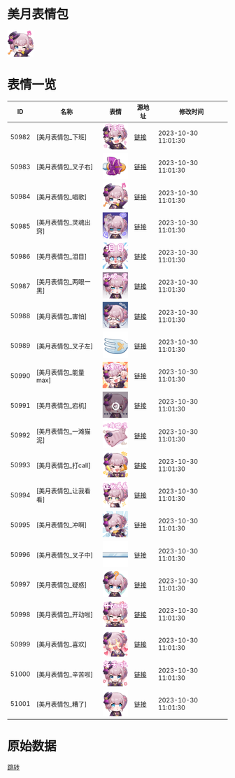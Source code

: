 # 美月表情包

<img src="./cover.png" height="60" alt="cover" />

# 表情一览

|ID|名称|表情|源地址|修改时间|
|----|----|----|----|----|
|50982|[美月表情包_下班]|<img src="./pic/050982_%5B美月表情包_下班%5D.png" height="60" alt="下班"/>|[链接](https://i0.hdslb.com/bfs/garb/item/f9efcb1650176de7461ad8a2ccf18989ded96c77.png)|2023-10-30 11:01:30|
|50983|[美月表情包_叉子右]|<img src="./pic/050983_%5B美月表情包_叉子右%5D.png" height="60" alt="叉子右"/>|[链接](https://i0.hdslb.com/bfs/garb/item/05d95183d0e81f64ed9b8c11aa2644b334f35f11.png)|2023-10-30 11:01:30|
|50984|[美月表情包_唱歌]|<img src="./pic/050984_%5B美月表情包_唱歌%5D.png" height="60" alt="唱歌"/>|[链接](https://i0.hdslb.com/bfs/garb/item/af603315f317263a3179d86b1246e20b5303b84e.png)|2023-10-30 11:01:30|
|50985|[美月表情包_灵魂出窍]|<img src="./pic/050985_%5B美月表情包_灵魂出窍%5D.png" height="60" alt="灵魂出窍"/>|[链接](https://i0.hdslb.com/bfs/garb/item/25ff3035cade70a13e7dbf5db2c0e47596a9260f.png)|2023-10-30 11:01:30|
|50986|[美月表情包_泪目]|<img src="./pic/050986_%5B美月表情包_泪目%5D.png" height="60" alt="泪目"/>|[链接](https://i0.hdslb.com/bfs/garb/item/13450bcecd7ac1de5ad54bf4c18497e7d42cc7ea.png)|2023-10-30 11:01:30|
|50987|[美月表情包_两眼一黑]|<img src="./pic/050987_%5B美月表情包_两眼一黑%5D.png" height="60" alt="两眼一黑"/>|[链接](https://i0.hdslb.com/bfs/garb/item/098fa13b9ff749798a916494a74c055a6dda91b6.png)|2023-10-30 11:01:30|
|50988|[美月表情包_害怕]|<img src="./pic/050988_%5B美月表情包_害怕%5D.png" height="60" alt="害怕"/>|[链接](https://i0.hdslb.com/bfs/garb/item/229dfe1b441e34e0d0a4b179b79886f5052827f2.png)|2023-10-30 11:01:30|
|50989|[美月表情包_叉子左]|<img src="./pic/050989_%5B美月表情包_叉子左%5D.png" height="60" alt="叉子左"/>|[链接](https://i0.hdslb.com/bfs/garb/item/89a48dfd45ef274052e2ffd60674ec38b2303acc.png)|2023-10-30 11:01:30|
|50990|[美月表情包_能量max]|<img src="./pic/050990_%5B美月表情包_能量max%5D.png" height="60" alt="能量max"/>|[链接](https://i0.hdslb.com/bfs/garb/item/c1e184479d2ddb59b59c3add84f9eb4f2d672340.png)|2023-10-30 11:01:30|
|50991|[美月表情包_宕机]|<img src="./pic/050991_%5B美月表情包_宕机%5D.png" height="60" alt="宕机"/>|[链接](https://i0.hdslb.com/bfs/garb/item/dbfc7df6e7b2ff0e1e49186520dc3eede70654a3.png)|2023-10-30 11:01:30|
|50992|[美月表情包_一滩猫泥]|<img src="./pic/050992_%5B美月表情包_一滩猫泥%5D.png" height="60" alt="一滩猫泥"/>|[链接](https://i0.hdslb.com/bfs/garb/item/5d7ac3a764875ad4be141a6b164858f9a05297ec.png)|2023-10-30 11:01:30|
|50993|[美月表情包_打call]|<img src="./pic/050993_%5B美月表情包_打call%5D.png" height="60" alt="打call"/>|[链接](https://i0.hdslb.com/bfs/garb/item/d6870be3d02b139de3abc8a4b7f8a1a5bdfd3d2d.png)|2023-10-30 11:01:30|
|50994|[美月表情包_让我看看]|<img src="./pic/050994_%5B美月表情包_让我看看%5D.png" height="60" alt="让我看看"/>|[链接](https://i0.hdslb.com/bfs/garb/item/18301e3909094953a39e8366ae81245ad41088b2.png)|2023-10-30 11:01:30|
|50995|[美月表情包_冲啊]|<img src="./pic/050995_%5B美月表情包_冲啊%5D.png" height="60" alt="冲啊"/>|[链接](https://i0.hdslb.com/bfs/garb/item/15411062a57322fe893dcfd995e6816a7e93e8a7.png)|2023-10-30 11:01:30|
|50996|[美月表情包_叉子中]|<img src="./pic/050996_%5B美月表情包_叉子中%5D.png" height="60" alt="叉子中"/>|[链接](https://i0.hdslb.com/bfs/garb/item/9cb6d6c89acb2de202e41933242ce448a3698bb6.png)|2023-10-30 11:01:30|
|50997|[美月表情包_疑惑]|<img src="./pic/050997_%5B美月表情包_疑惑%5D.png" height="60" alt="疑惑"/>|[链接](https://i0.hdslb.com/bfs/garb/item/328cf0c87f6c221afdf6e71f5f4e404379b29fb7.png)|2023-10-30 11:01:30|
|50998|[美月表情包_开动啦]|<img src="./pic/050998_%5B美月表情包_开动啦%5D.png" height="60" alt="开动啦"/>|[链接](https://i0.hdslb.com/bfs/garb/item/c0c804ac835806eb80a2d3e418d357b3dd235491.png)|2023-10-30 11:01:30|
|50999|[美月表情包_喜欢]|<img src="./pic/050999_%5B美月表情包_喜欢%5D.png" height="60" alt="喜欢"/>|[链接](https://i0.hdslb.com/bfs/garb/item/8ffa4100878a2475e303adaa6fb621e5a357c7b1.png)|2023-10-30 11:01:30|
|51000|[美月表情包_辛苦啦]|<img src="./pic/051000_%5B美月表情包_辛苦啦%5D.png" height="60" alt="辛苦啦"/>|[链接](https://i0.hdslb.com/bfs/garb/item/ba6199cb79839141e7e0d92f881206f3c5e246b3.png)|2023-10-30 11:01:30|
|51001|[美月表情包_糟了]|<img src="./pic/051001_%5B美月表情包_糟了%5D.png" height="60" alt="糟了"/>|[链接](https://i0.hdslb.com/bfs/garb/item/7b95b4f497102361cbc68c2c69826d4aeadde455.png)|2023-10-30 11:01:30|

# 原始数据

[跳转](./raw.json)

